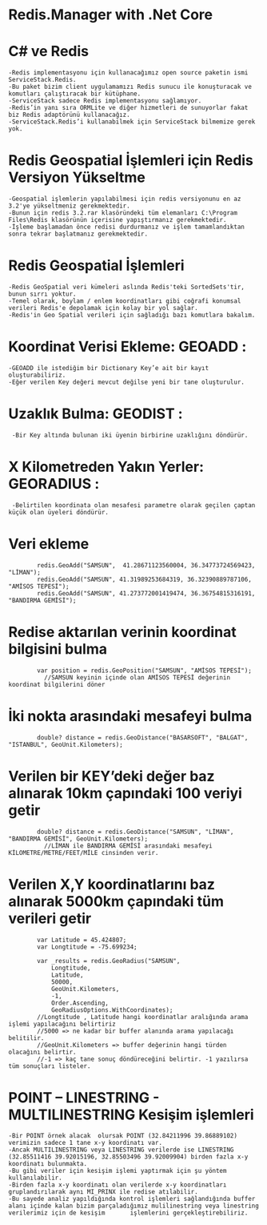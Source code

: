 # Redis.Manager with .Net Core 

# C# ve Redis

    -Redis implementasyonu için kullanacağımız open source paketin ismi ServiceStack.Redis.
    -Bu paket bizim client uygulamamızı Redis sunucu ile konuşturacak ve komutları çalıştıracak bir kütüphane.
    -ServiceStack sadece Redis implementasyonu sağlamıyor.
    -Redis’in yanı sıra ORMLite ve diğer hizmetleri de sunuyorlar fakat biz Redis adaptörünü kullanacağız.
    -ServiceStack.Redis’i kullanabilmek için ServiceStack bilmemize gerek yok.


# Redis Geospatial İşlemleri için Redis Versiyon Yükseltme

    -Geospatial işlemlerin yapılabilmesi için redis versiyonunu en az 3.2'ye yükseltmeniz gerekmektedir.
    -Bunun için redis 3.2.rar klasöründeki tüm elemanları C:\Program Files\Redis klasörünün içerisine yapıştırmanız gerekmektedir.
    -İşleme başlamadan önce redisi durdurmanız ve işlem tamamlandıktan sonra tekrar başlatmanız gerekmektedir.

# Redis Geospatial İşlemleri

    -Redis GeoSpatial veri kümeleri aslında Redis'teki SortedSets'tir, bunun sırrı yoktur.
    -Temel olarak, boylam / enlem koordinatları gibi coğrafi konumsal verileri Redis'e depolamak için kolay bir yol sağlar.
    -Redis'in Geo Spatial verileri için sağladığı bazı komutlara bakalım.


# Koordinat Verisi Ekleme: GEOADD  : 
    -GEOADD ile istediğim bir Dictionary Key’e ait bir kayıt oluşturabiliriz. 
    -Eğer verilen Key değeri mevcut değilse yeni bir tane oluşturulur.

# Uzaklık Bulma: GEODIST : 
     -Bir Key altında bulunan iki üyenin birbirine uzaklığını döndürür.

# X Kilometreden Yakın Yerler: GEORADIUS :
     -Belirtilen koordinata olan mesafesi parametre olarak geçilen çaptan küçük olan üyeleri döndürür.


# Veri ekleme
            redis.GeoAdd("SAMSUN",  41.28671123560004, 36.34773724569423, "LİMAN");          
            redis.GeoAdd("SAMSUN", 41.31989253684319, 36.32390889787106, "AMİSOS TEPESİ");
            redis.GeoAdd("SAMSUN", 41.273772001419474, 36.36754815316191, "BANDIRMA GEMİSİ");


# Redise aktarılan verinin koordinat bilgisini bulma
            var position = redis.GeoPosition("SAMSUN", "AMİSOS TEPESİ");
              //SAMSUN keyinin içinde olan AMİSOS TEPESİ değerinin koordinat bilgilerini döner

# İki nokta arasındaki mesafeyi bulma
            double? distance = redis.GeoDistance("BASARSOFT", "BALGAT", "ISTANBUL", GeoUnit.Kilometers);

# Verilen bir KEY’deki değer baz alınarak 10km çapındaki 100 veriyi getir
            double? distance = redis.GeoDistance("SAMSUN", "LİMAN", "BANDIRMA GEMİSİ", GeoUnit.Kilometers);
              //LİMAN ile BANDIRMA GEMİSİ arasındaki mesafeyi KİLOMETRE/METRE/FEET/MİLE cinsinden verir.

# Verilen X,Y koordinatlarını baz alınarak 5000km çapındaki tüm verileri getir

            var Latitude = 45.424807;
            var Longtitude = -75.699234;

            var _results = redis.GeoRadius("SAMSUN",
                Longtitude,
                Latitude,
                50000,
                GeoUnit.Kilometers,
                -1,
                Order.Ascending,
                GeoRadiusOptions.WithCoordinates);
            //Longtitude , Latitude hangi koordinatlar aralığında arama işlemi yapılacağını belirtiriz
            //5000 => ne kadar bir buffer alanında arama yapılacağı belitilir.
            //GeoUnit.Kilometers => buffer değerinin hangi türden olacağını belirtir.
            //-1 => kaç tane sonuç döndüreceğini belirtir. -1 yazılırsa tüm sonuçları listeler.
            

# POINT – LINESTRING  - MULTILINESTRING Kesişim işlemleri 
    -Bir POINT örnek alacak  olursak POINT (32.84211996 39.86889102) verimizin sadece 1 tane x-y koordinatı var.
    -Ancak MULTILINESTRING veya LINESTRING verilerde ise LINESTRING (32.85511416 39.92015196, 32.85503496 39.92009904) birden fazla x-y koordinatı bulunmakta.
    -Bu gibi veriler için kesişim işlemi yaptırmak için şu yöntem kullanılabilir. 
    -Birden fazla x-y koordinatı olan verilerde x-y koordinatları gruplandırılarak aynı MI_PRINX ile redise atılabilir. 
    -Bu sayede analiz yapıldığında kontrol işlemleri sağlandığında buffer alanı içinde kalan bizim parçaladığımız mulilinestring veya linestring verilerimiz için de kesişim       işlemlerini gerçekleştirebiliriz.
